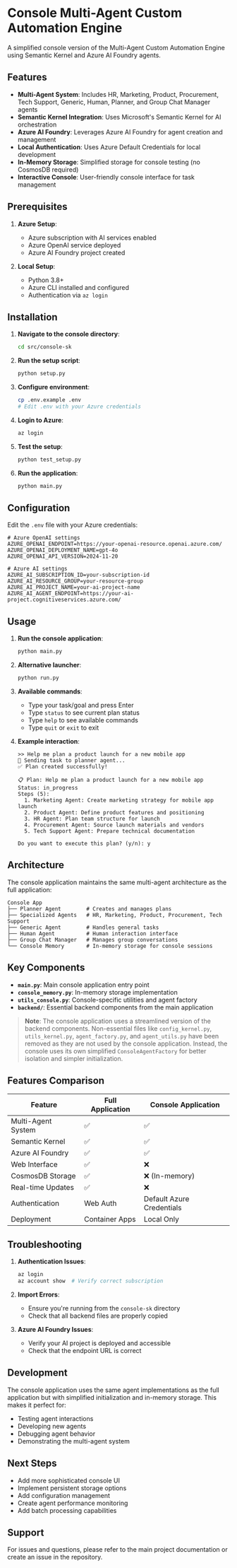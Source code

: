 # Console Multi-Agent Custom Automation Engine

A simplified console version of the Multi-Agent Custom Automation Engine using Semantic Kernel and Azure AI Foundry agents.

## Features

- **Multi-Agent System**: Includes HR, Marketing, Product, Procurement, Tech Support, Generic, Human, Planner, and Group Chat Manager agents
- **Semantic Kernel Integration**: Uses Microsoft's Semantic Kernel for AI orchestration
- **Azure AI Foundry**: Leverages Azure AI Foundry for agent creation and management
- **Local Authentication**: Uses Azure Default Credentials for local development
- **In-Memory Storage**: Simplified storage for console testing (no CosmosDB required)
- **Interactive Console**: User-friendly console interface for task management

## Prerequisites

1. **Azure Setup**:
   - Azure subscription with AI services enabled
   - Azure OpenAI service deployed
   - Azure AI Foundry project created

2. **Local Setup**:
   - Python 3.8+
   - Azure CLI installed and configured
   - Authentication via `az login`

## Installation

1. **Navigate to the console directory**:
   ```bash
   cd src/console-sk
   ```

2. **Run the setup script**:
   ```bash
   python setup.py
   ```

3. **Configure environment**:
   ```bash
   cp .env.example .env
   # Edit .env with your Azure credentials
   ```

4. **Login to Azure**:
   ```bash
   az login
   ```

5. **Test the setup**:
   ```bash
   python test_setup.py
   ```

6. **Run the application**:
   ```bash
   python main.py
   ```

## Configuration

Edit the `.env` file with your Azure credentials:

```env
# Azure OpenAI settings
AZURE_OPENAI_ENDPOINT=https://your-openai-resource.openai.azure.com/
AZURE_OPENAI_DEPLOYMENT_NAME=gpt-4o
AZURE_OPENAI_API_VERSION=2024-11-20

# Azure AI settings
AZURE_AI_SUBSCRIPTION_ID=your-subscription-id
AZURE_AI_RESOURCE_GROUP=your-resource-group
AZURE_AI_PROJECT_NAME=your-ai-project-name
AZURE_AI_AGENT_ENDPOINT=https://your-ai-project.cognitiveservices.azure.com/
```

## Usage

1. **Run the console application**:
   ```bash
   python main.py
   ```

2. **Alternative launcher**:
   ```bash
   python run.py
   ```

3. **Available commands**:
   - Type your task/goal and press Enter
   - Type `status` to see current plan status
   - Type `help` to see available commands
   - Type `quit` or `exit` to exit

4. **Example interaction**:
   ```
   >> Help me plan a product launch for a new mobile app
   🤖 Sending task to planner agent...
   ✅ Plan created successfully!
   
   📋 Plan: Help me plan a product launch for a new mobile app
   Status: in_progress
   Steps (5):
     1. Marketing Agent: Create marketing strategy for mobile app launch
     2. Product Agent: Define product features and positioning
     3. HR Agent: Plan team structure for launch
     4. Procurement Agent: Source launch materials and vendors
     5. Tech Support Agent: Prepare technical documentation
   
   Do you want to execute this plan? (y/n): y
   ```

## Architecture

The console application maintains the same multi-agent architecture as the full application:

```
Console App
├── Planner Agent        # Creates and manages plans
├── Specialized Agents   # HR, Marketing, Product, Procurement, Tech Support
├── Generic Agent        # Handles general tasks
├── Human Agent          # Human interaction interface
├── Group Chat Manager   # Manages group conversations
└── Console Memory       # In-memory storage for console sessions
```

## Key Components

- **`main.py`**: Main console application entry point
- **`console_memory.py`**: In-memory storage implementation
- **`utils_console.py`**: Console-specific utilities and agent factory
- **`backend/`**: Essential backend components from the main application

> **Note**: The console application uses a streamlined version of the backend components. Non-essential files like `config_kernel.py`, `utils_kernel.py`, `agent_factory.py`, and `agent_utils.py` have been removed as they are not used by the console application. Instead, the console uses its own simplified `ConsoleAgentFactory` for better isolation and simpler initialization.

## Features Comparison

| Feature | Full Application | Console Application |
|---------|------------------|-------------------|
| Multi-Agent System | ✅ | ✅ |
| Semantic Kernel | ✅ | ✅ |
| Azure AI Foundry | ✅ | ✅ |
| Web Interface | ✅ | ❌ |
| CosmosDB Storage | ✅ | ❌ (In-memory) |
| Real-time Updates | ✅ | ❌ |
| Authentication | Web Auth | Default Azure Credentials |
| Deployment | Container Apps | Local Only |

## Troubleshooting

1. **Authentication Issues**:
   ```bash
   az login
   az account show  # Verify correct subscription
   ```

2. **Import Errors**:
   - Ensure you're running from the `console-sk` directory
   - Check that all backend files are properly copied

3. **Azure AI Foundry Issues**:
   - Verify your AI project is deployed and accessible
   - Check that the endpoint URL is correct

## Development

The console application uses the same agent implementations as the full application but with simplified initialization and in-memory storage. This makes it perfect for:

- Testing agent interactions
- Developing new agents
- Debugging agent behavior
- Demonstrating the multi-agent system

## Next Steps

- Add more sophisticated console UI
- Implement persistent storage options
- Add configuration management
- Create agent performance monitoring
- Add batch processing capabilities

## Support

For issues and questions, please refer to the main project documentation or create an issue in the repository.
